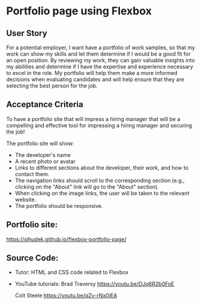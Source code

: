 # Portfolio page using Flexbox

## User Story
For a potential employer, I want have a portfolio of work samples, so that my work can show my skills and let them determine if I would be a good fit for an open position. By reviewing my work, they can gain valuable insights into my abilities and determine if I have the expertise and experience necessary to excel in the role. My portfolio will help them make a more informed decisions when evaluating candidates and will help ensure that they are selecting the best person for the job.

## Acceptance Criteria

To have a portfolio site that will impress a hiring manager that will be a compelling and effective tool for impressing a hiring manager and securing the job!

The portfolio site will show:

- The developer's name
- A recent photo or avatar
- Links to different sections about the developer, their work, and how to contact them.
- The navigation links should scroll to the corresponding section (e.g., clicking on the "About" link will go to the "About" section).
- When clicking on the image links, the user will be taken to the relevant website.
- The portfolio should be responsive.

## Portfolio site:
https://sjhudek.github.io/flexbox-portfolio-page/

## Source Code:

- Tutor: HTML and CSS code related to Flexbox
- YouTube tutorials:
  Brad Traversy
  https://youtu.be/DJq6R2b0FoE

  Colt Steele
  https://youtu.be/qZv-rNx0jEA
